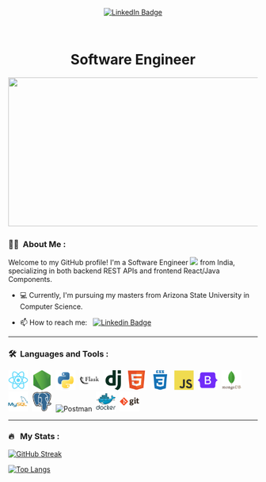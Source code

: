 <p align="center"> 
<a href="https://www.linkedin.com/in/tsvaditya"><img src="https://img.shields.io/badge/LinkedIn-blue?style=for-the-badge&logo=linkedin&logoColor=white" alt="LinkedIn Badge"></a>
</p> 
<p align="center"><img src="https://komarev.com/ghpvc/?username=tsvaditya27&style=flat-square&color=blue" alt=""></p>

<h1 align="center">Software Engineer</h1>

<p align="center"><img src="https://media.giphy.com/media/dWesBcTLavkZuG35MI/giphy.gif" width="600" height="300"  /></p>

### 👨‍💻 &nbsp;About Me :

 Welcome to my GitHub profile! I'm a Software Engineer <img src="https://media.giphy.com/media/WUlplcMpOCEmTGBtBW/giphy.gif" width="30"> from India, specializing in both backend REST APIs and frontend React/Java Components. 

- 💻 Currently, I'm pursuing my masters from Arizona State University in Computer Science.

- 📫 How to reach me: &nbsp; [![Linkedin Badge](https://img.shields.io/badge/-Aditya-blue?style=flat&logo=Linkedin&logoColor=white)](https://www.linkedin.com/in/tsvaditya)

---

### 🛠 &nbsp;Languages and Tools :

<p>
<img src="https://github.com/devicons/devicon/blob/master/icons/react/react-original.svg" title="React" alt="React" width="40" height="40"/>&nbsp;
<img src="https://github.com/devicons/devicon/blob/master/icons/nodejs/nodejs-original.svg" title="Node.js" alt="Node.js" width="40" height="40"/>&nbsp;
<img src="https://github.com/devicons/devicon/blob/master/icons/python/python-original.svg" title="Python" alt="Python" width="40" height="40"/>&nbsp;
<img src="https://github.com/devicons/devicon/blob/master/icons/flask/flask-original-wordmark.svg" title="Flask" alt="Flask" width="40" height="40"/>&nbsp;
<img src="https://github.com/devicons/devicon/blob/master/icons/django/django-plain.svg" title="Django" alt="Django" width="40" height="40"/>&nbsp;
<img src="https://github.com/devicons/devicon/blob/master/icons/html5/html5-original.svg" title="HTML5" alt="HTML5" width="40" height="40"/>&nbsp;
<img src="https://github.com/devicons/devicon/blob/master/icons/css3/css3-plain-wordmark.svg" title="CSS3" alt="CSS3" width="40" height="40"/>&nbsp;
<img src="https://github.com/devicons/devicon/blob/master/icons/javascript/javascript-original.svg" title="JavaScript" alt="JavaScript" width="40" height="40"/>&nbsp;
<img src="https://github.com/devicons/devicon/blob/master/icons/bootstrap/bootstrap-plain.svg" title="Bootstrap" alt="Bootstrap" width="40" height="40"/>&nbsp;
<img src="https://github.com/devicons/devicon/blob/master/icons/mongodb/mongodb-original-wordmark.svg" title="MongoDB" alt="MongoDB" width="40" height="40"/>&nbsp;
<img src="https://github.com/devicons/devicon/blob/master/icons/mysql/mysql-original-wordmark.svg" title="MySQL" alt="MySQL" width="40" height="40"/>&nbsp;
<img src="https://github.com/devicons/devicon/blob/master/icons/postgresql/postgresql-original.svg" title="PostgreSQL" alt="PostgreSQL" width="40" height="40"/>&nbsp;
<img src="https://www.vectorlogo.zone/logos/getpostman/getpostman-icon.svg" title="Postman" alt="Postman" width="40" height="40"/>&nbsp;
<img src="https://github.com/devicons/devicon/blob/master/icons/docker/docker-original-wordmark.svg" title="Docker" alt="Docker" width="40" height="40"/>&nbsp;
<img src="https://github.com/devicons/devicon/blob/master/icons/git/git-original-wordmark.svg" title="Git" alt="Git" width="40" height="40"/>&nbsp;

</p>

---

### 🔥 &nbsp; My Stats :

[![GitHub Streak](http://github-readme-streak-stats.herokuapp.com?user=tsvaditya27&theme=dark)](https://git.io/streak-stats)


[![Top Langs](https://github-readme-stats.vercel.app/api/top-langs/?username=tsvaditya27&layout=compact&theme=vision-friendly-dark)](https://github.com/anuraghazra/github-readme-stats)
